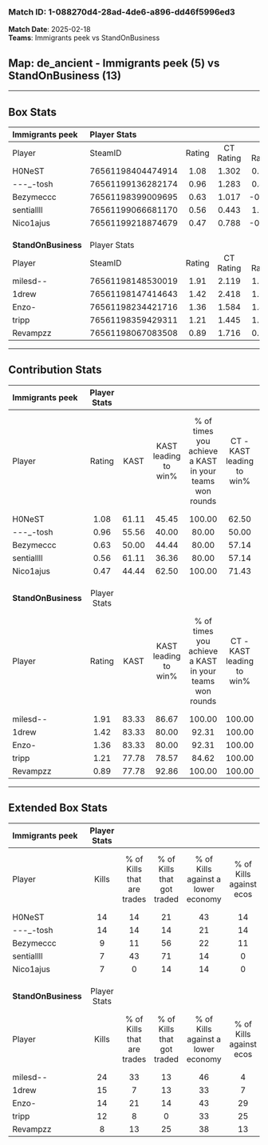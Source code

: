 ### Match ID: 1-088270d4-28ad-4de6-a896-dd46f5996ed3  
**Match Date**: 2025-02-18  
**Teams**: Immigrants peek vs StandOnBusiness  

## **Map**: de_ancient - Immigrants peek (5) vs StandOnBusiness (13)  
---  

## Box Stats  

| **Immigrants peek** | Player Stats      |        |           |          |       |       |       |         |        |      |     |
| :- | :- | :-: | :-: | :-: | :-: | :-: | :-: | :-: | :-: | :-: | :-: |
| Player              | SteamID           | Rating | CT Rating | T Rating | KAST  |  ADR  | Kills | Assists | Deaths | K/D  | HS% |
| H0NeST              | 76561198404474914 |  1.08  |   1.302   |  0.735   | 61.11 | 92.5  |  14   |    4    |   14   | 1.00 | 64  |
| -_-_-_-tosh         | 76561199136282174 |  0.96  |   1.283   |  0.497   | 55.56 | 78.8  |  14   |    2    |   15   | 0.93 | 85  |
| Bezymeccc           | 76561198399009695 |  0.63  |   1.017   |  -0.050  | 50.00 | 68.7  |   9   |    4    |   16   | 0.56 | 44  |
| sentiallll          | 76561199066681170 |  0.56  |   0.443   |  1.073   | 61.11 | 47.7  |   7   |    2    |   15   | 0.47 | 71  |
| Nico1ajus           | 76561199218874679 |  0.47  |   0.788   |  -0.076  | 44.44 | 41.7  |   7   |    0    |   13   | 0.54 | 14  |
|                     |                   |        |           |          |       |       |       |         |        |      |     |
|                     |                   |        |           |          |       |       |       |         |        |      |     |
|                     |                   |        |           |          |       |       |       |         |        |      |     |
| **StandOnBusiness** | Player Stats      |        |           |          |       |       |       |         |        |      |     |
| Player              | SteamID           | Rating | CT Rating | T Rating | KAST  |  ADR  | Kills | Assists | Deaths | K/D  | HS% |
| milesd--            | 76561198148530019 |  1.91  |   2.119   |  1.897   | 83.33 | 106.0 |  24   |    3    |   9    | 2.67 | 25  |
| 1drew               | 76561198147414643 |  1.42  |   2.418   |  1.068   | 83.33 | 79.3  |  15   |    7    |   9    | 1.67 | 20  |
| Enzo-               | 76561198234421716 |  1.36  |   1.584   |  1.423   | 83.33 | 102.1 |  14   |    8    |   12   | 1.17 | 57  |
| tripp               | 76561198359429311 |  1.21  |   1.445   |  1.187   | 77.78 | 77.5  |  12   |    4    |   9    | 1.33 | 66  |
| Revampzz            | 76561198067083508 |  0.89  |   1.716   |  0.708   | 77.78 | 61.5  |   8   |    6    |   12   | 0.67 | 62  |
---  

## Contribution Stats  

| **Immigrants peek** | Player Stats |       |                      |                                                        |                           |                                                             |                          |                                                            |
| :- | :-: | :-: | :-: | :-: | :-: | :-: | :-: | :-: |
| Player              |    Rating    | KAST  | KAST leading to win% | % of times you achieve a KAST in your teams won rounds | CT - KAST leading to win% | CT - % of times you achieve a KAST in your teams won rounds | T - KAST leading to win% | T - % of times you achieve a KAST in your teams won rounds |
| H0NeST              |     1.08     | 61.11 |        45.45         |                         100.00                         |           62.50           |                           100.00                            |           0.00           |                            0.00                            |
| -_-_-_-tosh         |     0.96     | 55.56 |        40.00         |                         80.00                          |           50.00           |                            80.00                            |           0.00           |                            0.00                            |
| Bezymeccc           |     0.63     | 50.00 |        44.44         |                         80.00                          |           57.14           |                            80.00                            |           0.00           |                            0.00                            |
| sentiallll          |     0.56     | 61.11 |        36.36         |                         80.00                          |           57.14           |                            80.00                            |           0.00           |                            0.00                            |
| Nico1ajus           |     0.47     | 44.44 |        62.50         |                         100.00                         |           71.43           |                           100.00                            |           0.00           |                            0.00                            |
|                     |              |       |                      |                                                        |                           |                                                             |                          |                                                            |
|                     |              |       |                      |                                                        |                           |                                                             |                          |                                                            |
|                     |              |       |                      |                                                        |                           |                                                             |                          |                                                            |
| **StandOnBusiness** | Player Stats |       |                      |                                                        |                           |                                                             |                          |                                                            |
| Player              |    Rating    | KAST  | KAST leading to win% | % of times you achieve a KAST in your teams won rounds | CT - KAST leading to win% | CT - % of times you achieve a KAST in your teams won rounds | T - KAST leading to win% | T - % of times you achieve a KAST in your teams won rounds |
| milesd--            |     1.91     | 83.33 |        86.67         |                         100.00                         |          100.00           |                           100.00                            |          77.78           |                           100.00                           |
| 1drew               |     1.42     | 83.33 |        80.00         |                         92.31                          |          100.00           |                           100.00                            |          66.67           |                           85.71                            |
| Enzo-               |     1.36     | 83.33 |        80.00         |                         92.31                          |          100.00           |                            83.33                            |          70.00           |                           100.00                           |
| tripp               |     1.21     | 77.78 |        78.57         |                         84.62                          |          100.00           |                           100.00                            |          62.50           |                           71.43                            |
| Revampzz            |     0.89     | 77.78 |        92.86         |                         100.00                         |          100.00           |                           100.00                            |          87.50           |                           100.00                           |
---  

## Extended Box Stats  

| **Immigrants peek** | Player Stats |                            |                            |                                    |                         |                              |                                 |        |                             |                                     |                          |                               |                            |
| :- | :-: | :-: | :-: | :-: | :-: | :-: | :-: | :-: | :-: | :-: | :-: | :-: | :-: |
| Player              |    Kills     | % of Kills that are trades | % of Kills that got traded | % of Kills against a lower economy | % of Kills against ecos | % of Kills that are flawless | % of Kills that are close duels | Deaths | % of Deaths that get traded | % of Deaths against a lower economy | % of Deaths against ecos | % of Deaths that are flawless | % of Deaths that are close |
| H0NeST              |      14      |             14             |             21             |                 43                 |           14            |              57              |               14                |   14   |             14              |                  7                  |            0             |              86               |             14             |
| -_-_-_-tosh         |      14      |             14             |             14             |                 21                 |           14            |              50              |               21                |   15   |             13              |                 13                  |            0             |              53               |             0              |
| Bezymeccc           |      9       |             11             |             56             |                 22                 |           11            |              89              |                0                |   16   |              6              |                 13                  |            0             |              50               |             6              |
| sentiallll          |      7       |             43             |             71             |                 14                 |            0            |              71              |                0                |   15   |             20              |                 13                  |            7             |              80               |             7              |
| Nico1ajus           |      7       |             0              |             14             |                 14                 |            0            |              86              |                0                |   13   |              8              |                  8                  |            0             |              69               |             8              |
|                     |              |                            |                            |                                    |                         |                              |                                 |        |                             |                                     |                          |                               |                            |
|                     |              |                            |                            |                                    |                         |                              |                                 |        |                             |                                     |                          |                               |                            |
|                     |              |                            |                            |                                    |                         |                              |                                 |        |                             |                                     |                          |                               |                            |
| **StandOnBusiness** | Player Stats |                            |                            |                                    |                         |                              |                                 |        |                             |                                     |                          |                               |                            |
| Player              |    Kills     | % of Kills that are trades | % of Kills that got traded | % of Kills against a lower economy | % of Kills against ecos | % of Kills that are flawless | % of Kills that are close duels | Deaths | % of Deaths that get traded | % of Deaths against a lower economy | % of Deaths against ecos | % of Deaths that are flawless | % of Deaths that are close |
| milesd--            |      24      |             33             |             13             |                 46                 |            4            |              75              |                4                |   9    |             22              |                 33                  |            0             |              89               |             0              |
| 1drew               |      15      |             7              |             13             |                 33                 |            7            |              73              |                7                |   9    |             33              |                 33                  |            11            |              67               |             22             |
| Enzo-               |      14      |             21             |             14             |                 43                 |           29            |              64              |                0                |   12   |             33              |                 42                  |            8             |              50               |             8              |
| tripp               |      12      |             8              |             0              |                 33                 |           25            |              58              |                8                |   9    |             22              |                 22                  |            0             |              56               |             22             |
| Revampzz            |      8       |             13             |             25             |                 38                 |           13            |              38              |               25                |   12   |             42              |                 25                  |            0             |              75               |             0              |
